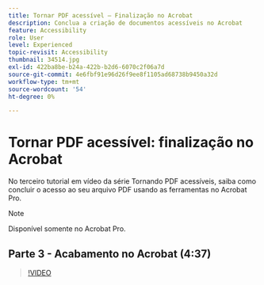 ```yaml
---
title: Tornar PDF acessível — Finalização no Acrobat
description: Conclua a criação de documentos acessíveis no Acrobat
feature: Accessibility
role: User
level: Experienced
topic-revisit: Accessibility
thumbnail: 34514.jpg
exl-id: 422ba8be-b24a-422b-b2d6-6070c2f06a7d
source-git-commit: 4e6fbf91e96d26f9ee8f1105ad68738b9450a32d
workflow-type: tm+mt
source-wordcount: '54'
ht-degree: 0%

---
```


# Tornar PDF acessível: finalização no Acrobat

No terceiro tutorial em vídeo da série Tornando PDF acessíveis, saiba como concluir o acesso ao seu arquivo PDF usando as ferramentas no Acrobat Pro.

>[!NOTE]
>
>Disponível somente no Acrobat Pro.

## Parte 3 - Acabamento no Acrobat (4:37)

>[!VIDEO](https://video.tv.adobe.com/v/34514?quality=12&learn=on&hidetitle=true)
